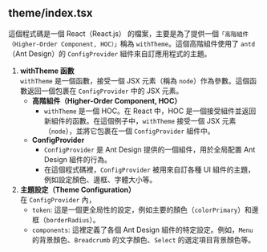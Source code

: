## theme/index.tsx
這個程式碼是一個 React（React.js） 的檔案，主要是為了提供一個`「高階組件（Higher-Order Component, HOC）」`稱為 `withTheme`。這個高階組件使用了 `antd`（Ant Design）的 `ConfigProvider` 組件來自訂應用程式的主題。

1. **withTheme 函數**  
    `withTheme` 是一個函數，接受一個 JSX 元素（稱為 `node`）作為參數。這個函數返回一個包裹在 `ConfigProvider` 中的 JSX 元素。
   - **高階組件（Higher-Order Component, HOC）**
       - `withTheme` 是一個 HOC。在 React 中，HOC 是一個接受組件並返回新組件的函數。在這個例子中，`withTheme` 接受一個 JSX 元素（`node`），並將它包裹在一個 `ConfigProvider` 組件中。
   - **ConfigProvider**
       - `ConfigProvider` 是 Ant Design 提供的一個組件，用於全局配置 Ant Design 組件的行為。
       - 在這個程式碼裡，`ConfigProvider` 被用來自訂各種 UI 組件的主題，例如設定顏色、邊框、字體大小等。
2. **主題設定（Theme Configuration）**  
    在 `ConfigProvider` 內，
    - `token`: 這是一個更全局性的設定，例如主要的顏色（`colorPrimary`）和邊框（`borderRadius`）。
    - `components`: 這裡定義了各個 Ant Design 組件的特定設定。例如，`Menu` 的背景顏色、`Breadcrumb` 的文字顏色、`Select` 的選定項目背景顏色等。